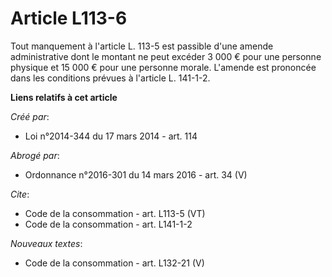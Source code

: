 # Article L113-6

Tout manquement à l'article L. 113-5 est passible d'une amende administrative dont le montant ne peut excéder 3 000 € pour
une personne physique et 15 000 € pour une personne morale. L'amende est prononcée dans les conditions prévues à l'article L.
141-1-2.

**Liens relatifs à cet article**

_Créé par_:

  - Loi n°2014-344 du 17 mars 2014 - art. 114

_Abrogé par_:

  - Ordonnance n°2016-301 du 14 mars 2016 - art. 34 (V)

_Cite_:

  - Code de la consommation - art. L113-5 (VT)
  - Code de la consommation - art. L141-1-2

_Nouveaux textes_:

  - Code de la consommation - art. L132-21 (V)
